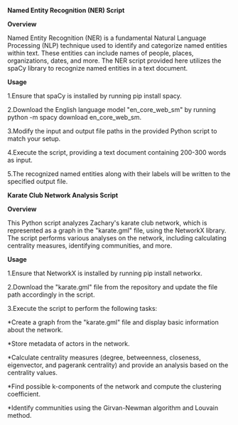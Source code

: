 **Named Entity Recognition (NER) Script**

**Overview**

Named Entity Recognition (NER) is a fundamental Natural Language Processing (NLP) technique used to identify and categorize named entities within text. These entities can include names of people, places, organizations, dates, and more. The NER script provided here utilizes the spaCy library to recognize named entities in a text document.

**Usage**

1.Ensure that spaCy is installed by running pip install spacy.

2.Download the English language model "en_core_web_sm" by running python -m spacy download en_core_web_sm.

3.Modify the input and output file paths in the provided Python script to match your setup.

4.Execute the script, providing a text document containing 200-300 words as input.

5.The recognized named entities along with their labels will be written to the specified output file.


**Karate Club Network Analysis Script**

**Overview**

This Python script analyzes Zachary's karate club network, which is represented as a graph in the "karate.gml" file, using the NetworkX library. The script performs various analyses on the network, including calculating centrality measures, identifying communities, and more.

**Usage**

1.Ensure that NetworkX is installed by running pip install networkx.

2.Download the "karate.gml" file from the repository and update the file path accordingly in the script.

3.Execute the script to perform the following tasks:

*Create a graph from the "karate.gml" file and display basic information about the network.

*Store metadata of actors in the network.

*Calculate centrality measures (degree, betweenness, closeness, eigenvector, and pagerank centrality) and provide an analysis based on the centrality values.

*Find possible k-components of the network and compute the clustering coefficient.

*Identify communities using the Girvan-Newman algorithm and Louvain method.
